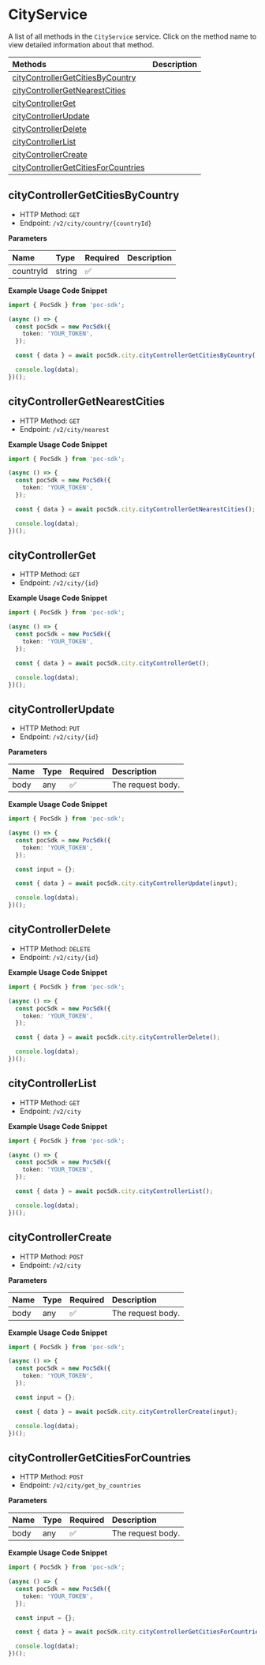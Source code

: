 # CityService

A list of all methods in the `CityService` service. Click on the method name to view detailed information about that method.

| Methods                                                                     | Description |
| :-------------------------------------------------------------------------- | :---------- |
| [cityControllerGetCitiesByCountry](#citycontrollergetcitiesbycountry)       |             |
| [cityControllerGetNearestCities](#citycontrollergetnearestcities)           |             |
| [cityControllerGet](#citycontrollerget)                                     |             |
| [cityControllerUpdate](#citycontrollerupdate)                               |             |
| [cityControllerDelete](#citycontrollerdelete)                               |             |
| [cityControllerList](#citycontrollerlist)                                   |             |
| [cityControllerCreate](#citycontrollercreate)                               |             |
| [cityControllerGetCitiesForCountries](#citycontrollergetcitiesforcountries) |             |

## cityControllerGetCitiesByCountry

- HTTP Method: `GET`
- Endpoint: `/v2/city/country/{countryId}`

**Parameters**

| Name      | Type   | Required | Description |
| :-------- | :----- | :------- | :---------- |
| countryId | string | ✅       |             |

**Example Usage Code Snippet**

```typescript
import { PocSdk } from 'poc-sdk';

(async () => {
  const pocSdk = new PocSdk({
    token: 'YOUR_TOKEN',
  });

  const { data } = await pocSdk.city.cityControllerGetCitiesByCountry('countryId');

  console.log(data);
})();
```

## cityControllerGetNearestCities

- HTTP Method: `GET`
- Endpoint: `/v2/city/nearest`

**Example Usage Code Snippet**

```typescript
import { PocSdk } from 'poc-sdk';

(async () => {
  const pocSdk = new PocSdk({
    token: 'YOUR_TOKEN',
  });

  const { data } = await pocSdk.city.cityControllerGetNearestCities();

  console.log(data);
})();
```

## cityControllerGet

- HTTP Method: `GET`
- Endpoint: `/v2/city/{id}`

**Example Usage Code Snippet**

```typescript
import { PocSdk } from 'poc-sdk';

(async () => {
  const pocSdk = new PocSdk({
    token: 'YOUR_TOKEN',
  });

  const { data } = await pocSdk.city.cityControllerGet();

  console.log(data);
})();
```

## cityControllerUpdate

- HTTP Method: `PUT`
- Endpoint: `/v2/city/{id}`

**Parameters**

| Name | Type | Required | Description       |
| :--- | :--- | :------- | :---------------- |
| body | any  | ✅       | The request body. |

**Example Usage Code Snippet**

```typescript
import { PocSdk } from 'poc-sdk';

(async () => {
  const pocSdk = new PocSdk({
    token: 'YOUR_TOKEN',
  });

  const input = {};

  const { data } = await pocSdk.city.cityControllerUpdate(input);

  console.log(data);
})();
```

## cityControllerDelete

- HTTP Method: `DELETE`
- Endpoint: `/v2/city/{id}`

**Example Usage Code Snippet**

```typescript
import { PocSdk } from 'poc-sdk';

(async () => {
  const pocSdk = new PocSdk({
    token: 'YOUR_TOKEN',
  });

  const { data } = await pocSdk.city.cityControllerDelete();

  console.log(data);
})();
```

## cityControllerList

- HTTP Method: `GET`
- Endpoint: `/v2/city`

**Example Usage Code Snippet**

```typescript
import { PocSdk } from 'poc-sdk';

(async () => {
  const pocSdk = new PocSdk({
    token: 'YOUR_TOKEN',
  });

  const { data } = await pocSdk.city.cityControllerList();

  console.log(data);
})();
```

## cityControllerCreate

- HTTP Method: `POST`
- Endpoint: `/v2/city`

**Parameters**

| Name | Type | Required | Description       |
| :--- | :--- | :------- | :---------------- |
| body | any  | ✅       | The request body. |

**Example Usage Code Snippet**

```typescript
import { PocSdk } from 'poc-sdk';

(async () => {
  const pocSdk = new PocSdk({
    token: 'YOUR_TOKEN',
  });

  const input = {};

  const { data } = await pocSdk.city.cityControllerCreate(input);

  console.log(data);
})();
```

## cityControllerGetCitiesForCountries

- HTTP Method: `POST`
- Endpoint: `/v2/city/get_by_countries`

**Parameters**

| Name | Type | Required | Description       |
| :--- | :--- | :------- | :---------------- |
| body | any  | ✅       | The request body. |

**Example Usage Code Snippet**

```typescript
import { PocSdk } from 'poc-sdk';

(async () => {
  const pocSdk = new PocSdk({
    token: 'YOUR_TOKEN',
  });

  const input = {};

  const { data } = await pocSdk.city.cityControllerGetCitiesForCountries(input);

  console.log(data);
})();
```

<!-- This file was generated by liblab | https://liblab.com/ -->
